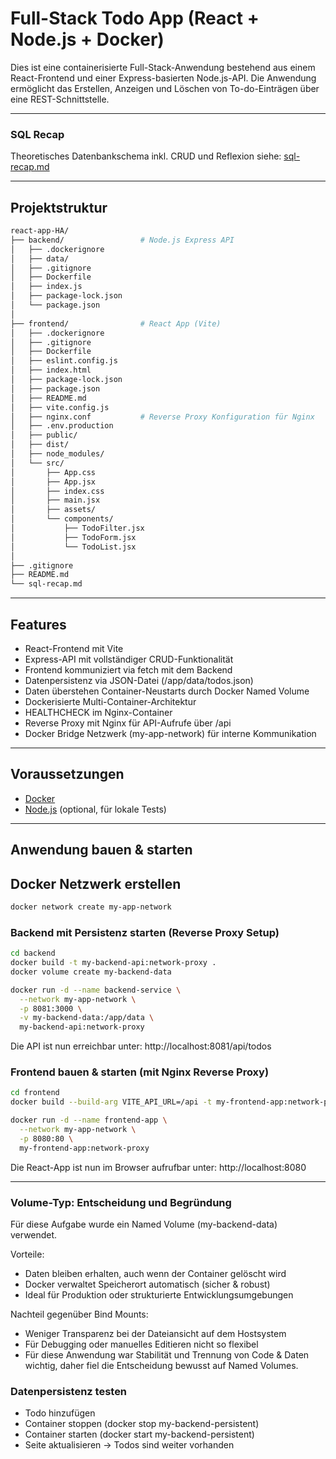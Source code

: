 # Full-Stack Todo App (React + Node.js + Docker)

Dies ist eine containerisierte Full-Stack-Anwendung bestehend aus einem React-Frontend und einer Express-basierten Node.js-API. Die Anwendung ermöglicht das Erstellen, Anzeigen und Löschen von To-do-Einträgen über eine REST-Schnittstelle.

---

### SQL Recap

Theoretisches Datenbankschema inkl. CRUD und Reflexion siehe: [sql-recap.md](/sql-recap.md)

---

## Projektstruktur

```bash
react-app-HA/
├── backend/                 # Node.js Express API
│   ├── .dockerignore
│   ├── data/
│   ├── .gitignore
│   ├── Dockerfile
│   ├── index.js
│   ├── package-lock.json
│   └── package.json
│
├── frontend/                # React App (Vite)
│   ├── .dockerignore
│   ├── .gitignore
│   ├── Dockerfile
│   ├── eslint.config.js
│   ├── index.html
│   ├── package-lock.json
│   ├── package.json
│   ├── README.md
│   ├── vite.config.js
│   ├── nginx.conf           # Reverse Proxy Konfiguration für Nginx
│   ├── .env.production
│   ├── public/
│   ├── dist/
│   ├── node_modules/
│   └── src/
│       ├── App.css
│       ├── App.jsx
│       ├── index.css
│       ├── main.jsx
│       ├── assets/
│       └── components/
│           ├── TodoFilter.jsx
│           ├── TodoForm.jsx
│           └── TodoList.jsx
│
├── .gitignore
├── README.md
└── sql-recap.md
```


---

## Features

- React-Frontend mit Vite
- Express-API mit vollständiger CRUD-Funktionalität
- Frontend kommuniziert via fetch mit dem Backend
- Datenpersistenz via JSON-Datei (/app/data/todos.json)
- Daten überstehen Container-Neustarts durch Docker Named Volume
- Dockerisierte Multi-Container-Architektur
- HEALTHCHECK im Nginx-Container
- Reverse Proxy mit Nginx für API-Aufrufe über /api
- Docker Bridge Netzwerk (my-app-network) für interne Kommunikation

---

## Voraussetzungen

- [Docker](https://www.docker.com/)
- [Node.js](https://nodejs.org/) (optional, für lokale Tests)

---

## Anwendung bauen & starten

## Docker Netzwerk erstellen

```bash
docker network create my-app-network
```

### Backend mit Persistenz starten (Reverse Proxy Setup)

```bash
cd backend
docker build -t my-backend-api:network-proxy .
docker volume create my-backend-data

docker run -d --name backend-service \
  --network my-app-network \
  -p 8081:3000 \
  -v my-backend-data:/app/data \
  my-backend-api:network-proxy
```

Die API ist nun erreichbar unter:
http://localhost:8081/api/todos

### Frontend bauen & starten (mit Nginx Reverse Proxy)

```bash
cd frontend
docker build --build-arg VITE_API_URL=/api -t my-frontend-app:network-proxy .

docker run -d --name frontend-app \
  --network my-app-network \
  -p 8080:80 \
  my-frontend-app:network-proxy
```

Die React-App ist nun im Browser aufrufbar unter:
http://localhost:8080

---

### Volume-Typ: Entscheidung und Begründung
Für diese Aufgabe wurde ein Named Volume (my-backend-data) verwendet.

Vorteile:

- Daten bleiben erhalten, auch wenn der Container gelöscht wird
- Docker verwaltet Speicherort automatisch (sicher & robust)
- Ideal für Produktion oder strukturierte Entwicklungsumgebungen

Nachteil gegenüber Bind Mounts:

- Weniger Transparenz bei der Dateiansicht auf dem Hostsystem
- Für Debugging oder manuelles Editieren nicht so flexibel
- Für diese Anwendung war Stabilität und Trennung von Code & Daten wichtig, daher fiel die Entscheidung bewusst auf Named Volumes.


### Datenpersistenz testen
- Todo hinzufügen
- Container stoppen (docker stop my-backend-persistent)
- Container starten (docker start my-backend-persistent)
- Seite aktualisieren → Todos sind weiter vorhanden